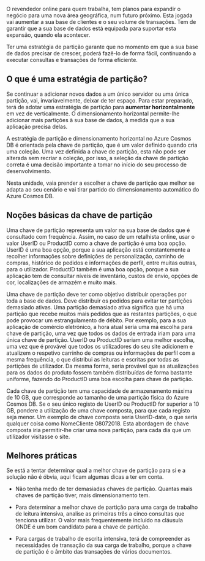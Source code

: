 O revendedor online para quem trabalha, tem planos para expandir o negócio para uma nova área geográfica, num futuro próximo. Esta jogada vai aumentar a sua base de clientes e o seu volume de transações. Tem de garantir que a sua base de dados está equipada para suportar esta expansão, quando ela acontecer.

Ter uma estratégia de partição garante que no momento em que a sua base de dados precisar de crescer, poderá fazê-lo de forma fácil, continuando a executar consultas e transações de forma eficiente.

## <a name="what-is-a-partition-strategy"></a>O que é uma estratégia de partição?

Se continuar a adicionar novos dados a um único servidor ou uma única partição, vai, invariavelmente, deixar de ter espaço. Para estar preparado, terá de adotar uma estratégia de partição para **aumentar horizontalmente** em vez de verticalmente. O dimensionamento horizontal permite-lhe adicionar mais partições à sua base de dados, à medida que a sua aplicação precisa delas.

A estratégia de partição e dimensionamento horizontal no Azure Cosmos DB é orientada pela chave de partição, que é um valor definido quando cria uma coleção. Uma vez definida a chave de partição, esta não pode ser alterada sem recriar a coleção, por isso, a seleção da chave de partição correta é uma decisão importante a tomar no início do seu processo de desenvolvimento.  

Nesta unidade, vaia prender a escolher a chave de partição que melhor se adapta ao seu cenário e vai tirar partido do dimensionamento automático do Azure Cosmos DB.

## <a name="partition-key-basics"></a>Noções básicas da chave de partição

Uma chave de partição representa um valor na sua base de dados que é consultado com frequência. Assim, no caso de um retalhista online, usar o valor UserID ou ProductID como a chave de partição é uma boa opção. UserID é uma boa opção, porque a sua aplicação está constantemente a recolher informações sobre definições de personalização, carrinho de compras, histórico de pedidos e informações de perfil, entre muitas outras, para o utilizador. ProductID também é uma boa opção, porque a sua aplicação tem de consultar níveis de inventário, custos de envio, opções de cor, localizações de armazém e muito mais.

Uma chave de partição deve ter como objetivo distribuir operações por toda a base de dados. Deve distribuir os pedidos para evitar ter partições demasiado ativas. Uma partição demasiado ativa significa que há uma partição que recebe muitos mais pedidos que as restantes partições, o que pode provocar um estrangulamento de débito. Por exemplo, para a sua aplicação de comércio eletrónico, a hora atual seria uma má escolha para chave de partição, uma vez que todos os dados de entrada iriam para uma única chave de partição. UserID ou ProductID seriam uma melhor escolha, uma vez que é provável que todos os utilizadores do seu site adicionem e atualizem o respetivo carrinho de compras ou informações de perfil com a mesma frequência, o que distribui as leituras e escritas por todas as partições de utilizador. Da mesma forma, seria provável que as atualizações para os dados do produto fossem também distribuídas de forma bastante uniforme, fazendo do ProductID uma boa escolha para chave de partição.

Cada chave de partição tem uma capacidade de armazenamento máxima de 10 GB, que corresponde ao tamanho de uma partição física do Azure Cosmos DB. Se o seu único registo de UserID ou ProductID for superior a 10 GB, pondere a utilização de uma chave composta, para que cada registo seja menor. Um exemplo de chave composta seria UserID-date, o que seria qualquer coisa como NomeCliente 08072018. Esta abordagem de chave composta iria permitir-lhe criar uma nova partição, para cada dia que um utilizador visitasse o site.

## <a name="best-practices"></a>Melhores práticas

Se está a tentar determinar qual a melhor chave de partição para si e a solução não é óbvia, aqui ficam algumas dicas a ter em conta.

* Não tenha medo de ter demasiadas chaves de partição. Quantas mais chaves de partição tiver, mais dimensionamento tem.

* Para determinar a melhor chave de partição para uma carga de trabalho de leitura intensiva, analise as primeiras três a cinco consultas que tenciona utilizar. O valor mais frequentemente incluído na cláusula ONDE é um bom candidato para a chave de partição.

* Para cargas de trabalho de escrita intensiva, terá de compreender as necessidades de transação da sua carga de trabalho, porque a chave de partição é o âmbito das transações de vários documentos.
